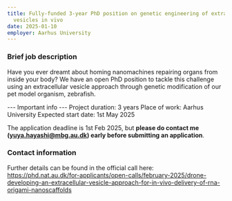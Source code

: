 ```yaml
---
title: Fully-funded 3-year PhD position on genetic engineering of extracellular
  vesicles in vivo
date: 2025-01-10
employer: Aarhus University
---
```

### Brief job description

Have you ever dreamt about homing nanomachines repairing organs from inside your body? We have an open PhD position to tackle this challenge using an extracellular vesicle approach through genetic modification of our pet model organism, zebrafish.

--- Important info ---
Project duration: 3 years
Place of work: Aarhus University
Expected start date: 1st May 2025

The application deadline is 1st Feb 2025, but **please do contact me (yuya.hayashi@mbg.au.dk) early before submitting an application**.



### Contact information

Further details can be found in the official call here:
<https://phd.nat.au.dk/for-applicants/open-calls/february-2025/drone-developing-an-extracellular-vesicle-approach-for-in-vivo-delivery-of-rna-origami-nanoscaffolds>
